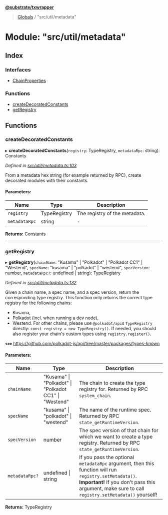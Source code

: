 **[@substrate/txwrapper](../README.md)**

> [Globals](../globals.md) / "src/util/metadata"

# Module: "src/util/metadata"

## Index

### Interfaces

* [ChainProperties](../interfaces/_src_util_metadata_.chainproperties.md)

### Functions

* [createDecoratedConstants](_src_util_metadata_.md#createdecoratedconstants)
* [getRegistry](_src_util_metadata_.md#getregistry)

## Functions

### createDecoratedConstants

▸ **createDecoratedConstants**(`registry`: TypeRegistry, `metadataRpc`: string): Constants

*Defined in [src/util/metadata.ts:103](https://github.com/paritytech/txwrapper/blob/12a2bf8/src/util/metadata.ts#L103)*

From a metadata hex string (for example returned by RPC), create decorated
modules with their constants.

#### Parameters:

Name | Type | Description |
------ | ------ | ------ |
`registry` | TypeRegistry | The registry of the metadata. |
`metadataRpc` | string | - |

**Returns:** Constants

___

### getRegistry

▸ **getRegistry**(`chainName`: \"Kusama\" \| \"Polkadot\" \| \"Polkadot CC1\" \| \"Westend\", `specName`: \"kusama\" \| \"polkadot\" \| \"westend\", `specVersion`: number, `metadataRpc?`: undefined \| string): TypeRegistry

*Defined in [src/util/metadata.ts:132](https://github.com/paritytech/txwrapper/blob/12a2bf8/src/util/metadata.ts#L132)*

Given a chain name, a spec name, and a spec version, return the
corresponding type registry. This function only returns the correct type
registry for the following chains:
- Kusama,
- Polkadot (incl. when running a dev node),
- Westend.
For other chains, please use `@polkadot/api`s `TypeRegistry` directly:
`const registry = new TypeRegistry()`. If needed, you should also register
your chain's custom types using `registry.register()`.

**`see`** https://github.com/polkadot-js/api/tree/master/packages/types-known

#### Parameters:

Name | Type | Description |
------ | ------ | ------ |
`chainName` | \"Kusama\" \| \"Polkadot\" \| \"Polkadot CC1\" \| \"Westend\" | The chain to create the type registry for. Returned by RPC `system_chain`. |
`specName` | \"kusama\" \| \"polkadot\" \| \"westend\" | The name of the runtime spec. Returned by RPC `state_getRuntimeVersion`. |
`specVersion` | number | The spec version of that chain for which we want to create a type registry. Returned by RPC `state_getRuntimeVersion`. |
`metadataRpc?` | undefined \| string | If you pass the optional `metadataRpc` argument, then this function will run `registry.setMetadata()`. **Important!** If you don't pass this argument, make sure to call `registry.setMetadata()` yourself!  |

**Returns:** TypeRegistry
